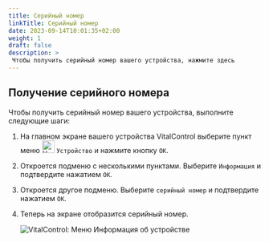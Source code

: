 ```yaml
---
title: Серийный номер
linkTitle: Серийный номер
date: 2023-09-14T10:01:35+02:00
weight: 1
draft: false
description: >
 Чтобы получить серийный номер вашего устройства, нажмите здесь
---
```

## Получение серийного номера

Чтобы получить серийный номер вашего устройства, выполните следующие шаги:

1. На главном экране вашего устройства VitalControl выберите пункт меню <img src="/icons/device.svg" width="25" align="bottom" alt="Устройство" />  `Устройство` и нажмите кнопку `OK`.

2. Откроется подменю с несколькими пунктами. Выберите `Информация` и подтвердите нажатием `OK`.

3. Откроется другое подменю. Выберите `серийный номер` и подтвердите нажатием `OK`.

4. Теперь на экране отобразится серийный номер.

   ![VitalControl: Меню Информация об устройстве](../images/serialnumber.png "Получение серийного номера")
